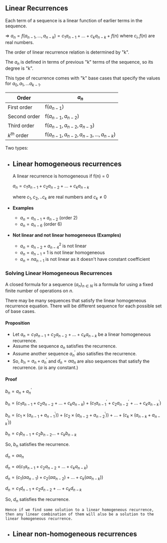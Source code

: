 ## Linear Recurrences
Each term of a sequence is a linear function of earlier terms in the sequence.

$\Rightarrow$ $a_{n} = f(a_{n-1}, ..., a_{n-k}) = c_1 a_{n-1} + ... + c_k a_{n-k} + f(n)$ where $c_i, f(n)$ are real numbers.

The order of linear recurrence relation is determined by "k". 

The $a_n$ is defined in terms of previous "k" terms of the sequence, so its degree is "k".

This type of recurrence comes with "k" base cases that specify the values for $a_0, a_1, ... a_{k-1}$.

Order | $a_n$ |
--- | --- | 
First order | f($a_{n-1}$) |
Second order | f($a_{n-1}, a_{n-2}$) |
Third order | f($a_{n-1}, a_{n-2}, a_{n-3}$) |
$k^{th}$ order | f($a_{n-1}, a_{n-2}, a_{n-3}, ... , a_{n-k}$) |

Two types:
- ## Linear homogeneous recurrences
    A linear recurrence is homogeneous if f(n) = 0

    $a_n = c_1 a_{n-1} + c_2 a_{n-2} + ... + c_k a_{n-k}$

    where $c_1, c_2, .. c_k$ are real numbers and $c_k \ne 0$

- **Examples**

    * $a_n = a_{n-1} + a_{n-2}$ (order 2)
    * $a_n = a_{n-6}$ (order 6)

- **Not linear and not linear homogeneous (Examples)**
    * $a_n = a_{n-2} + a_{n-4}^2$ is not linear
    * $a_n = a_{n-1} + 1$ is not linear homogeneous
    * $a_n = na_{n-1}$ is not linear as it doesn't have constant coefficient


### Solving Linear Homogeneous Recurrences
A closed formula for a sequence $(a_n)_{n \in N}$ is a formula for  using a fixed finite number of operations on $n$.

There may be many sequences that satisfy the linear homogeneous recurrence equation. There will be different sequence for each possible set of base cases.

#### Proposition
* Let $a_n = c_1 a_{n-1} + c_2 a_{n-2} + ... + c_k a_{n-k}$ be a linear homogeneous recurrence.
* Assume the sequence $a_n$ satisfies the recurrence.
* Assume another sequence $a_{n}^{\prime}$ also satisfies the recurrence.
* So, $b_n = a_n + a_{n}^{\prime}$ and $d_n = \alpha a_n$ are also sequences that satisfy the recurrence. ($\alpha$ is any constant.)

#### Proof
$b_n = a_{n} + a_{n}^{\prime}$

$b_n = (c_1 a_{n-1} + c_2 a_{n-2} + ... + c_k a_{n-k}) + (c_1 a_{n-1}^{\prime} + c_2 a_{n-2}^{\prime} + ... + c_k a_{n-k}^{\prime})$

$b_n = (c_1 \times (a_{n-1} + a_{n-1}^{\prime})) + (c_2 \times (a_{n-2} + a_{n-2}^{\prime})) + ... + (c_k \times (a_{n-k} + a_{n-k}^{\prime}))$

$b_n = c_1 b_{n-1} + c_2 b_{n-2}... + c_k b_{n-k}$

So, $b_n$ satisfies the recurrence.

$d_n = \alpha a_n$

$d_n = \alpha (c_1 a_{n-1} + c_2 a_{n-2} + ... + c_k a_{n-k})$

$d_n = (c_1 (\alpha a_{n-1}) + c_2 (\alpha a_{n-2}) + ... + c_k (\alpha a_{n-k}))$

$d_n = c_1 d_{n-1} + c_2 d_{n-2} + ... + c_k d_{n-k}$

So, $d_n$ satisfies the recurrence.


```
Hence if we find some solution to a linear homogeneous recurrence, then any linear combination of them will also be a solution to the linear homogeneous recurrence.
```

- ## Linear non-homogeneous recurrences